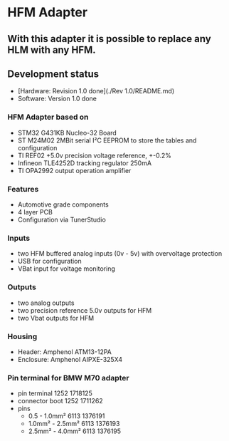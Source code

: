 # HFM Adapter

## With this adapter it is possible to replace any HLM with any HFM.

## Development status


- [Hardware: Revision 1.0 done](./Rev 1.0/README.md)
- Software: Version 1.0 done

### HFM Adapter based on

- STM32 G431KB Nucleo-32 Board
- ST M24M02 2MBit serial I²C EEPROM to store the tables and configuration
- TI REF02 +5.0v precision voltage reference, +-0.2%
- Infineon TLE4252D tracking regulator 250mA
- TI OPA2992 output operation amplifier

### Features

- Automotive grade components
- 4 layer PCB
- Configuration via TunerStudio

### Inputs

- two HFM buffered analog inputs (0v - 5v) with overvoltage protection 
- USB for configuration
- VBat input for voltage monitoring 

### Outputs

- two analog outputs
- two precision reference 5.0v outputs for HFM
- two Vbat outputs for HFM

### Housing

- Header: Amphenol ATM13-12PA
- Enclosure: Amphenol AIPXE-325X4

### Pin terminal for BMW M70 adapter

- pin terminal 1252 1718125
- connector boot 1252 1711262
- pins
  - 0.5 - 1.0mm² 6113 1376191
  - 1.0mm² - 2.5mm² 6113 1376193
  - 2.5mm² - 4.0mm² 6113 1376195